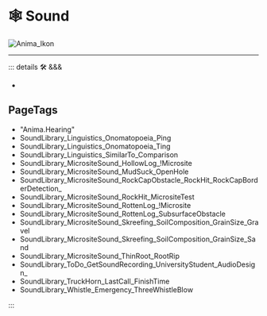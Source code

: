 # 🕸 <anima>Sound</anima>

![Anima_Ikon](/Anima/Anima_Ikon.png)

---

<!-- =================================================== -->
<!-- =================================================== -->
<!-- =================================================== -->
<!-- =================================================== -->
<!-- =================================================== -->
::: details 🛠 <dev>&&&</dev>

-

<h2>PageTags</h2>

- "Anima.Hearing"
- SoundLibrary_Linguistics_Onomatopoeia_Ping
- SoundLibrary_Linguistics_Onomatopoeia_Ting
- SoundLibrary_Linguistics_SimilarTo_Comparison
- SoundLibrary_MicrositeSound_HollowLog_!Microsite
- SoundLibrary_MicrositeSound_MudSuck_OpenHole
- SoundLibrary_MicrositeSound_RockCapObstacle_RockHit_RockCapBorderDetection_
- SoundLibrary_MicrositeSound_RockHit_MicrositeTest
- SoundLibrary_MicrositeSound_RottenLog_!Microsite
- SoundLibrary_MicrositeSound_RottenLog_SubsurfaceObstacle
- SoundLibrary_MicrositeSound_Skreefing_SoilComposition_GrainSize_Gravel
- SoundLibrary_MicrositeSound_Skreefing_SoilComposition_GrainSize_Sand
- SoundLibrary_MicrositeSound_ThinRoot_RootRip
- SoundLibrary_ToDo_GetSoundRecording_UniversityStudent_AudioDesign_
- SoundLibrary_TruckHorn_LastCall_FinishTime
- SoundLibrary_Whistle_Emergency_ThreeWhistleBlow

:::

